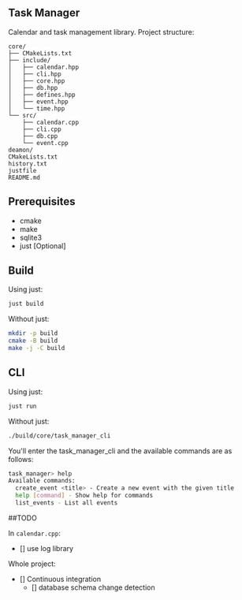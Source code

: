 ## Task Manager

Calendar and task management library. Project structure:

```
core/
├── CMakeLists.txt
├── include/
│   ├── calendar.hpp
│   ├── cli.hpp
│   ├── core.hpp
│   ├── db.hpp
│   ├── defines.hpp
│   ├── event.hpp
│   └── time.hpp
└── src/
    ├── calendar.cpp
    ├── cli.cpp
    ├── db.cpp
    └── event.cpp
deamon/
CMakeLists.txt
history.txt
justfile
README.md

```

## Prerequisites

- cmake
- make
- sqlite3
- just \[Optional\]

## Build

Using just:

```bash
just build
```

Without just:

```bash
mkdir -p build
cmake -B build
make -j -C build
```

## CLI

Using just:

```bash
just run
```

Without just:

```bash
./build/core/task_manager_cli
```

You'll enter the task_manager_cli and the available commands are as follows:

```bash
task_manager> help
Available commands:
  create_event <title> - Create a new event with the given title
  help [command] - Show help for commands
  list_events - List all events

```

##TODO

In `calendar.cpp`:

- [] use log library

Whole project:

- [] Continuous integration
  - [] database schema change detection
